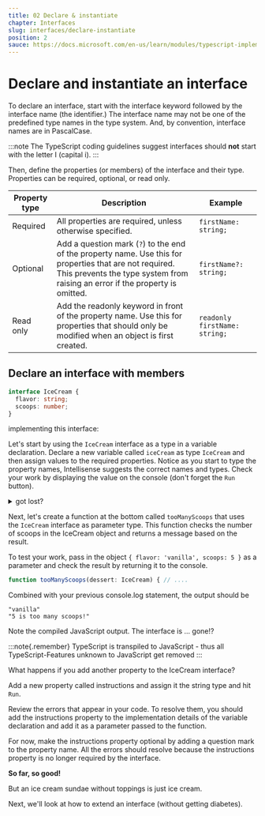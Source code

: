 ```yaml
---
title: 02 Declare & instantiate
chapter: Interfaces
slug: interfaces/declare-instantiate
position: 2
sauce: https://docs.microsoft.com/en-us/learn/modules/typescript-implement-interfaces/3-declare-instantiate-interface
---
```


# Declare and instantiate an interface

To declare an interface, start with the interface keyword followed by the interface name (the identifier.)
The interface name may not be one of the predefined type names in the type system.
And, by convention, interface names are in PascalCase.

:::note
The TypeScript coding guidelines suggest interfaces should **not** start with the letter I (capital i).
:::

Then, define the properties (or members) of the interface and their type.
Properties can be required, optional, or read only.

| Property type | Description                                                                                                                                                                               | Example                       |
| ------------- | ----------------------------------------------------------------------------------------------------------------------------------------------------------------------------------------- | ----------------------------- |
| Required      | All properties are required, unless otherwise specified.                                                                                                                                  | `firstName: string;`          |
| Optional      | Add a question mark (`?`) to the end of the property name. Use this for properties that are not required. This prevents the type system from raising an error if the property is omitted. | `firstName?: string;`         |
| Read only     | Add the readonly keyword in front of the property name. Use this for properties that should only be modified when an object is first created.                                             | `readonly firstName: string;` |

## Declare an interface with members

```ts transpile monaco file="ice-cream.ts"
interface IceCream {
  flavor: string;
  scoops: number;
}
```

implementing this interface:

Let's start by using the `IceCream` interface as a type in a variable declaration.
Declare a new variable called `iceCream` as type `IceCream` and then assign values to the required properties. Notice as you start to type the property names, Intellisense suggests the correct names and types.
Check your work by displaying the value on the console (don't forget the `Run` button).

<details>
<summary>got lost?</summary>

```ts
let iceCream: IceCream = {
  flavor: 'vanilla',
  scoops: 2,
};

console.log(iceCream.flavor);
```

</details>

Next, let's create a function at the bottom called `tooManyScoops` that uses the `IceCream` interface as parameter type.
This function checks the number of scoops in the IceCream object and returns a message based on the result.

To test your work, pass in the object `{ flavor: 'vanilla', scoops: 5 }` as a parameter and check the result by returning it to the console.

```ts
function tooManyScoops(dessert: IceCream) { // ....
```

Combined with your previous console.log statement, the output should be

```
"vanilla"
"5 is too many scoops!"
```

Note the compiled JavaScript output. The interface is ... gone!?

:::note{.remember}
TypeScript is transpiled to JavaScript - thus all TypeScript-Features unknown to JavaScript get removed
:::

What happens if you add another property to the IceCream interface?

Add a new property called instructions and assign it the string type and hit `Run`.

Review the errors that appear in your code.
To resolve them, you should add the instructions property to the implementation details of the variable declaration and add it as a parameter passed to the function.

For now, make the instructions property optional by adding a question mark to the property name.
All the errors should resolve because the instructions property is no longer required by the interface.

**So far, so good!**

But an ice cream sundae without toppings is just ice cream.

Next, we'll look at how to extend an interface (without getting diabetes).
